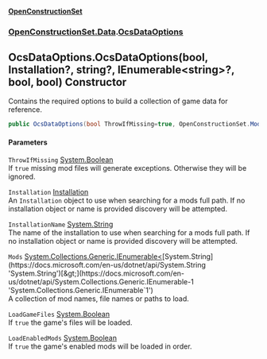 #### [OpenConstructionSet](index.md 'index')
### [OpenConstructionSet.Data](index.md#OpenConstructionSet_Data 'OpenConstructionSet.Data').[OcsDataOptions](dKJjgqs+isNwkwRmFoRW1A.md 'OpenConstructionSet.Data.OcsDataOptions')
## OcsDataOptions.OcsDataOptions(bool, Installation?, string?, IEnumerable&lt;string&gt;?, bool, bool) Constructor
Contains the required options to build a collection of game data for reference.  
```csharp
public OcsDataOptions(bool ThrowIfMissing=true, OpenConstructionSet.Models.Installation? Installation=null, string? InstallationName=null, System.Collections.Generic.IEnumerable<string>? Mods=null, bool LoadGameFiles=false, bool LoadEnabledMods=false);
```
#### Parameters
<a name='OpenConstructionSet_Data_OcsDataOptions_OcsDataOptions(bool_OpenConstructionSet_Models_Installation__string__System_Collections_Generic_IEnumerable_string___bool_bool)_ThrowIfMissing'></a>
`ThrowIfMissing` [System.Boolean](https://docs.microsoft.com/en-us/dotnet/api/System.Boolean 'System.Boolean')  
If `true` missing mod files will generate exceptions. Otherwise they will be ignored.
  
<a name='OpenConstructionSet_Data_OcsDataOptions_OcsDataOptions(bool_OpenConstructionSet_Models_Installation__string__System_Collections_Generic_IEnumerable_string___bool_bool)_Installation'></a>
`Installation` [Installation](d9dvAYmZXntxn1p8iGWqPw.md 'OpenConstructionSet.Models.Installation')  
An `Installation` object to use when searching for a mods full path. If no installation object or name is provided discovery will be attempted.
  
<a name='OpenConstructionSet_Data_OcsDataOptions_OcsDataOptions(bool_OpenConstructionSet_Models_Installation__string__System_Collections_Generic_IEnumerable_string___bool_bool)_InstallationName'></a>
`InstallationName` [System.String](https://docs.microsoft.com/en-us/dotnet/api/System.String 'System.String')  
The name of the installation to use when searching for a mods full path. If no installation object or name is provided discovery will be attempted.
  
<a name='OpenConstructionSet_Data_OcsDataOptions_OcsDataOptions(bool_OpenConstructionSet_Models_Installation__string__System_Collections_Generic_IEnumerable_string___bool_bool)_Mods'></a>
`Mods` [System.Collections.Generic.IEnumerable&lt;](https://docs.microsoft.com/en-us/dotnet/api/System.Collections.Generic.IEnumerable-1 'System.Collections.Generic.IEnumerable`1')[System.String](https://docs.microsoft.com/en-us/dotnet/api/System.String 'System.String')[&gt;](https://docs.microsoft.com/en-us/dotnet/api/System.Collections.Generic.IEnumerable-1 'System.Collections.Generic.IEnumerable`1')  
A collection of mod names, file names or paths to load.
  
<a name='OpenConstructionSet_Data_OcsDataOptions_OcsDataOptions(bool_OpenConstructionSet_Models_Installation__string__System_Collections_Generic_IEnumerable_string___bool_bool)_LoadGameFiles'></a>
`LoadGameFiles` [System.Boolean](https://docs.microsoft.com/en-us/dotnet/api/System.Boolean 'System.Boolean')  
If `true` the game's files will be loaded.
  
<a name='OpenConstructionSet_Data_OcsDataOptions_OcsDataOptions(bool_OpenConstructionSet_Models_Installation__string__System_Collections_Generic_IEnumerable_string___bool_bool)_LoadEnabledMods'></a>
`LoadEnabledMods` [System.Boolean](https://docs.microsoft.com/en-us/dotnet/api/System.Boolean 'System.Boolean')  
If `true` the game's enabled mods will be loaded in order.
  
